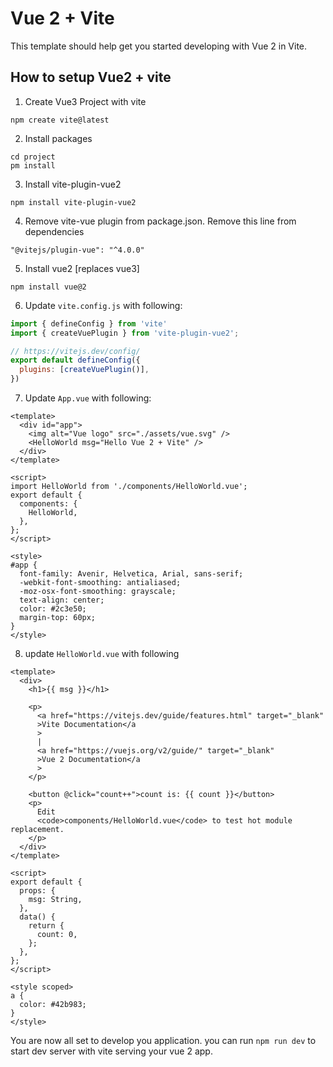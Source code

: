 # Vue 2 + Vite

This template should help get you started developing with Vue 2 in Vite.

## How to setup Vue2 + vite

1. Create Vue3 Project with vite

```shell
npm create vite@latest
```

2. Install packages

```shell
cd project
pm install
```

3. Install vite-plugin-vue2

```shell
npm install vite-plugin-vue2
```

4. Remove vite-vue plugin from package.json. Remove this line from dependencies

```
"@vitejs/plugin-vue": "^4.0.0"
```

5. Install vue2  [replaces vue3]

```shell
npm install vue@2
```

6. Update `vite.config.js` with following:

```javascript
import { defineConfig } from 'vite'
import { createVuePlugin } from 'vite-plugin-vue2';

// https://vitejs.dev/config/
export default defineConfig({
  plugins: [createVuePlugin()],
})
```

7. Update `App.vue` with following:

```vue
<template>
  <div id="app">
    <img alt="Vue logo" src="./assets/vue.svg" />
    <HelloWorld msg="Hello Vue 2 + Vite" />
  </div>
</template>

<script>
import HelloWorld from './components/HelloWorld.vue';
export default {
  components: {
    HelloWorld,
  },
};
</script>

<style>
#app {
  font-family: Avenir, Helvetica, Arial, sans-serif;
  -webkit-font-smoothing: antialiased;
  -moz-osx-font-smoothing: grayscale;
  text-align: center;
  color: #2c3e50;
  margin-top: 60px;
}
</style>
```
8. update `HelloWorld.vue` with following

```vue
<template>
  <div>
    <h1>{{ msg }}</h1>

    <p>
      <a href="https://vitejs.dev/guide/features.html" target="_blank"
      >Vite Documentation</a
      >
      |
      <a href="https://vuejs.org/v2/guide/" target="_blank"
      >Vue 2 Documentation</a
      >
    </p>

    <button @click="count++">count is: {{ count }}</button>
    <p>
      Edit
      <code>components/HelloWorld.vue</code> to test hot module replacement.
    </p>
  </div>
</template>

<script>
export default {
  props: {
    msg: String,
  },
  data() {
    return {
      count: 0,
    };
  },
};
</script>

<style scoped>
a {
  color: #42b983;
}
</style>
```

You are now all set to develop you application. you can run `npm run dev` to start dev server with vite serving your vue 2 app.

